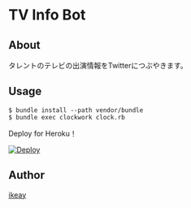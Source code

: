 TV Info Bot
====

## About
タレントのテレビの出演情報をTwitterにつぶやきます。

## Usage
```
$ bundle install --path vendor/bundle
$ bundle exec clockwork clock.rb
```

Deploy for Heroku！

[![Deploy](https://www.herokucdn.com/deploy/button.svg)](https://heroku.com/deploy)

## Author
[ikeay](https://github.com/ikeay)
